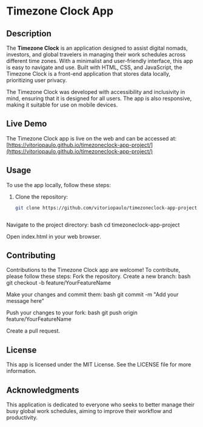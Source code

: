 # Timezone Clock App

## Description

The **Timezone Clock** is an application designed to assist digital nomads, investors, and global travelers in managing their work schedules across different time zones. With a minimalist and user-friendly interface, this app is easy to navigate and use. Built with HTML, CSS, and JavaScript, the Timezone Clock is a front-end application that stores data locally, prioritizing user privacy.

The Timezone Clock was developed with accessibility and inclusivity in mind, ensuring that it is designed for all users. The app is also responsive, making it suitable for use on mobile devices.

## Live Demo

The Timezone Clock app is live on the web and can be accessed at: [https://vitoriopaulo.github.io/timezoneclock-app-project/](https://vitoriopaulo.github.io/timezoneclock-app-project/)

## Usage

To use the app locally, follow these steps:

1. Clone the repository:
   ```bash
   git clone https://github.com/vitoriopaulo/timezoneclock-app-project.git



Navigate to the project directory:
bash
cd timezoneclock-app-project

Open index.html in your web browser.

## Contributing

Contributions to the Timezone Clock app are welcome! To contribute, please follow these steps:
Fork the repository.
Create a new branch:
bash
git checkout -b feature/YourFeatureName

Make your changes and commit them:
bash
git commit -m "Add your message here"

Push your changes to your fork:
bash
git push origin feature/YourFeatureName

Create a pull request.

## License
This app is licensed under the MIT License. See the LICENSE file for more information.

## Acknowledgments
This application is dedicated to everyone who seeks to better manage their busy global work schedules, aiming to improve their workflow and productivity.
